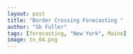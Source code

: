 ```yaml
---
layout: post
title: "Border Crossing Forecasting "
author: "Sb Fuller"
tags: [forecasting, "New York", Maine]
image: tn_04.png
---
```

